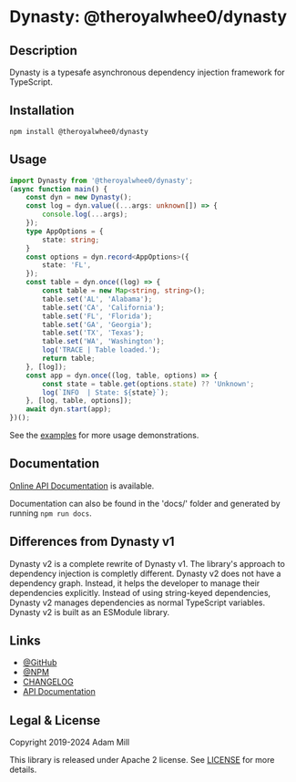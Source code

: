 # Dynasty: @theroyalwhee0/dynasty

## Description
Dynasty is a typesafe asynchronous dependency injection framework for TypeScript.


## Installation
`npm install @theroyalwhee0/dynasty`


## Usage
```ts
import Dynasty from '@theroyalwhee0/dynasty';
(async function main() {
    const dyn = new Dynasty();
    const log = dyn.value((...args: unknown[]) => {
        console.log(...args);
    });
    type AppOptions = {
        state: string;
    }
    const options = dyn.record<AppOptions>({
        state: 'FL',
    });
    const table = dyn.once((log) => {
        const table = new Map<string, string>();
        table.set('AL', 'Alabama');
        table.set('CA', 'California');
        table.set('FL', 'Florida');
        table.set('GA', 'Georgia');
        table.set('TX', 'Texas');
        table.set('WA', 'Washington');
        log('TRACE | Table loaded.');
        return table;
    }, [log]);
    const app = dyn.once((log, table, options) => {
        const state = table.get(options.state) ?? 'Unknown';
        log(`INFO  | State: ${state}`);
    }, [log, table, options]);
    await dyn.start(app);
})();
```

See the [examples](./examples/Examples.md) for more usage demonstrations.


## Documentation

[Online API Documentation](https://theroyalwhee0.github.io/dynasty/) is available.

Documentation can also be found in the 'docs/' folder and generated by running `npm run docs`.


## Differences from Dynasty v1
Dynasty v2 is a complete rewrite of Dynasty v1. The library's approach to dependency injection is completly different. Dynasty v2 does not have a dependency graph. Instead, it helps the developer to manage their dependencies explicitly. Instead of using string-keyed dependencies, Dynasty v2 manages dependencies as normal TypeScript variables. Dynasty v2 is built as an ESModule library.


## Links
- [@GitHub](https://github.com/theroyalwhee0/dynasty)
- [@NPM](https://www.npmjs.com/package/@theroyalwhee0/dynasty)
- [CHANGELOG](./CHANGELOG.md)
- [API Documentation](https://theroyalwhee0.github.io/dynasty/)


## Legal & License
Copyright 2019-2024 Adam Mill

This library is released under Apache 2 license. See [LICENSE](./LICENSE) for more details.
